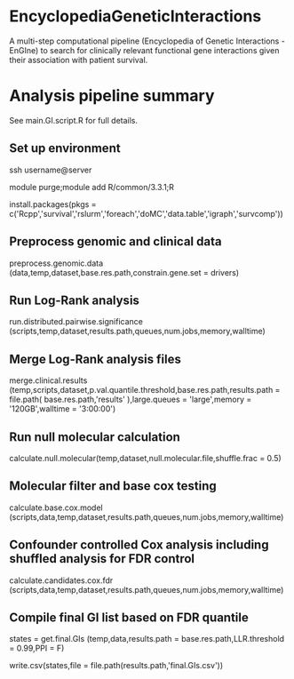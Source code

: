 # EncyclopediaGeneticInteractions

A multi-step computational pipeline (Encyclopedia of Genetic Interactions - EnGIne) to search for clinically relevant functional gene interactions given their association with patient survival.

# Analysis pipeline summary
See main.GI.script.R for full details.

  ## Set up environment
  ssh username@server
  
  module purge;module add R/common/3.3.1;R
  
  install.packages(pkgs = c('Rcpp','survival','rslurm','foreach','doMC','data.table','igraph','survcomp'))

  ## Preprocess genomic and clinical data
  preprocess.genomic.data (data,temp,dataset,base.res.path,constrain.gene.set = drivers)
  
  ## Run Log-Rank analysis
  run.distributed.pairwise.significance (scripts,temp,dataset,results.path,queues,num.jobs,memory,walltime)

  ## Merge Log-Rank analysis files
  merge.clinical.results (temp,scripts,dataset,p.val.quantile.threshold,base.res.path,results.path = file.path( base.res.path,'results' ),large.queues = 'large',memory = '120GB',walltime = '3:00:00')

  ## Run null molecular calculation
  calculate.null.molecular(temp,dataset,null.molecular.file,shuffle.frac = 0.5)

  ## Molecular filter and base cox testing
  calculate.base.cox.model (scripts,data,temp,dataset,results.path,queues,num.jobs,memory,walltime)

  ## Confounder controlled Cox analysis including shuffled analysis for FDR control
  calculate.candidates.cox.fdr (scripts,data,temp,dataset,results.path,queues,num.jobs,memory,walltime)
  
  ## Compile final GI list based on FDR quantile
  states = get.final.GIs (temp,data,results.path = base.res.path,LLR.threshold = 0.99,PPI = F)
  
  write.csv(states,file = file.path(results.path,'final.GIs.csv'))
